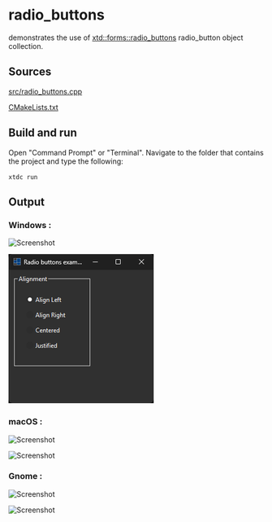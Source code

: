 # radio_buttons

demonstrates the use of [xtd::forms::radio_buttons](https://gammasoft71.github.io/xtd/reference_guides/latest/classxtd_1_1forms_1_1radio__buttons.html) radio_button object collection.

## Sources

[src/radio_buttons.cpp](src/radio_buttons.cpp)

[CMakeLists.txt](CMakeLists.txt)

## Build and run

Open "Command Prompt" or "Terminal". Navigate to the folder that contains the project and type the following:

```shell
xtdc run
```

## Output

### Windows :

![Screenshot](../../../../docs/pictures/examples/radio_buttons_w.png)

![Screenshot](../../../../docs/pictures/examples/radio_buttons_wd.png)

### macOS :

![Screenshot](../../../../docs/pictures/examples/radio_buttons_m.png)

![Screenshot](../../../../docs/pictures/examples/radio_buttons_md.png)

### Gnome :

![Screenshot](../../../../docs/pictures/examples/radio_buttons_g.png)

![Screenshot](../../../../docs/pictures/examples/radio_buttons_gd.png)
